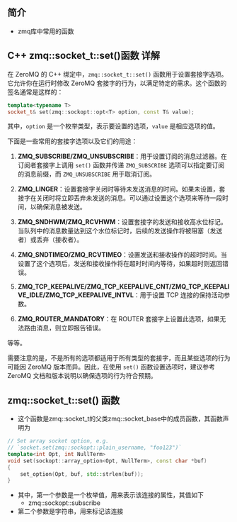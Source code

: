 ## 简介

+ zmq库中常用的函数

## C++ zmq::socket_t::set()函数 详解

在 ZeroMQ 的 C++ 绑定中，`zmq::socket_t::set()` 函数用于设置套接字选项。它允许你在运行时修改 ZeroMQ 套接字的行为，以满足特定的需求。这个函数的签名通常是这样的：

```cpp
template<typename T>
socket_t& set(zmq::sockopt::opt<T> option, const T& value);
```

其中，`option` 是一个枚举类型，表示要设置的选项，`value` 是相应选项的值。

下面是一些常用的套接字选项以及它们的用途：

1. **ZMQ_SUBSCRIBE/ZMQ_UNSUBSCRIBE**：用于设置订阅的消息过滤器。在订阅者套接字上调用 `set()` 函数并传递 `ZMQ_SUBSCRIBE` 选项可以指定要订阅的消息前缀，而 `ZMQ_UNSUBSCRIBE` 用于取消订阅。

2. **ZMQ_LINGER**：设置套接字关闭时等待未发送消息的时间。如果未设置，套接字在关闭时将立即丢弃未发送的消息。可以通过设置这个选项来等待一段时间，以确保消息被发送。

3. **ZMQ_SNDHWM/ZMQ_RCVHWM**：设置套接字的发送和接收高水位标记。当队列中的消息数量达到这个水位标记时，后续的发送操作将被阻塞（发送者）或丢弃（接收者）。

4. **ZMQ_SNDTIMEO/ZMQ_RCVTIMEO**：设置发送和接收操作的超时时间。当设置了这个选项后，发送和接收操作将在超时时间内等待，如果超时则返回错误。

5. **ZMQ_TCP_KEEPALIVE/ZMQ_TCP_KEEPALIVE_CNT/ZMQ_TCP_KEEPALIVE_IDLE/ZMQ_TCP_KEEPALIVE_INTVL**：用于设置 TCP 连接的保持活动参数。

6. **ZMQ_ROUTER_MANDATORY**：在 ROUTER 套接字上设置此选项，如果无法路由消息，则立即报告错误。

等等。

需要注意的是，不是所有的选项都适用于所有类型的套接字，而且某些选项的行为可能因 ZeroMQ 版本而异。因此，在使用 `set()` 函数设置选项时，建议参考 ZeroMQ 文档和版本说明以确保选项的行为符合预期。

## zmq::socket_t::set() 函数

+ 这个函数是zmq::socket_t的父类zmq::socket_base中的成员函数，其函数声明为
```cpp
// Set array socket option, e.g.
// `socket.set(zmq::sockopt::plain_username, "foo123")`
template<int Opt, int NullTerm>
void set(sockopt::array_option<Opt, NullTerm>, const char *buf)
{
    set_option(Opt, buf, std::strlen(buf));
}
```

+ 其中，第一个参数是一个枚举值，用来表示该连接的属性，其值如下
  + zmq::sockopt::subscribe
+ 第二个参数是字符串，用来标记该连接